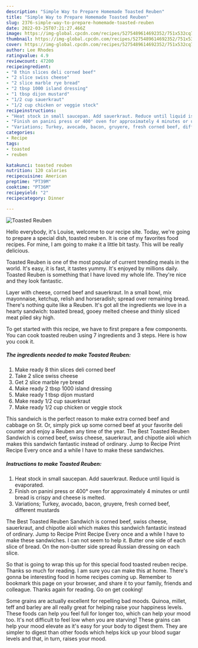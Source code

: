 ```yaml
---
description: "Simple Way to Prepare Homemade Toasted Reuben"
title: "Simple Way to Prepare Homemade Toasted Reuben"
slug: 2376-simple-way-to-prepare-homemade-toasted-reuben
date: 2022-03-25T07:21:27.466Z
image: https://img-global.cpcdn.com/recipes/5275489614692352/751x532cq70/toasted-reuben-recipe-main-photo.jpg
thumbnail: https://img-global.cpcdn.com/recipes/5275489614692352/751x532cq70/toasted-reuben-recipe-main-photo.jpg
cover: https://img-global.cpcdn.com/recipes/5275489614692352/751x532cq70/toasted-reuben-recipe-main-photo.jpg
author: Lee Rhodes
ratingvalue: 4.9
reviewcount: 47200
recipeingredient:
- "8 thin slices deli corned beef"
- "2 slice swiss cheese"
- "2 slice marble rye bread"
- "2 tbsp 1000 island dressing"
- "1 tbsp dijon mustard"
- "1/2 cup sauerkraut"
- "1/2 cup chicken or veggie stock"
recipeinstructions:
- "Heat stock in small saucepan. Add sauerkraut. Reduce until liquid is evaporated."
- "Finish on panini press or 400° oven for approximately 4 minutes or until bread is crispy and cheese is melted."
- "Variations; Turkey, avocado, bacon, gruyere, fresh corned beef, different mustards"
categories:
- Recipe
tags:
- toasted
- reuben

katakunci: toasted reuben 
nutrition: 120 calories
recipecuisine: American
preptime: "PT39M"
cooktime: "PT36M"
recipeyield: "2"
recipecategory: Dinner

---
```



![Toasted Reuben](https://img-global.cpcdn.com/recipes/5275489614692352/751x532cq70/toasted-reuben-recipe-main-photo.jpg)

Hello everybody, it's Louise, welcome to our recipe site. Today, we're going to prepare a special dish, toasted reuben. It is one of my favorites food recipes. For mine, I am going to make it a little bit tasty. This will be really delicious.

Toasted Reuben is one of the most popular of current trending meals in the world. It's easy, it is fast, it tastes yummy. It's enjoyed by millions daily. Toasted Reuben is something that I have loved my whole life. They're nice and they look fantastic.

Layer with cheese, corned beef and sauerkraut. In a small bowl, mix mayonnaise, ketchup, relish and horseradish; spread over remaining bread. There&#39;s nothing quite like a Reuben. It&#39;s got all the ingredients we love in a hearty sandwich: toasted bread, gooey melted cheese and thinly sliced meat piled sky high.


To get started with this recipe, we have to first prepare a few components. You can cook toasted reuben using 7 ingredients and 3 steps. Here is how you cook it.

<!--inarticleads1-->

##### The ingredients needed to make Toasted Reuben:

1. Make ready 8 thin slices deli corned beef
1. Take 2 slice swiss cheese
1. Get 2 slice marble rye bread
1. Make ready 2 tbsp 1000 island dressing
1. Make ready 1 tbsp dijon mustard
1. Make ready 1/2 cup sauerkraut
1. Make ready 1/2 cup chicken or veggie stock


This sandwich is the perfect reason to make extra corned beef and cabbage on St. Or, simply pick up some corned beef at your favorite deli counter and enjoy a Reuben any time of the year. The Best Toasted Reuben Sandwich is corned beef, swiss cheese, sauerkraut, and chipotle aioli which makes this sandwich fantastic instead of ordinary. Jump to Recipe Print Recipe Every once and a while I have to make these sandwiches. 

<!--inarticleads2-->

##### Instructions to make Toasted Reuben:

1. Heat stock in small saucepan. Add sauerkraut. Reduce until liquid is evaporated.
1. Finish on panini press or 400° oven for approximately 4 minutes or until bread is crispy and cheese is melted.
1. Variations; Turkey, avocado, bacon, gruyere, fresh corned beef, different mustards


The Best Toasted Reuben Sandwich is corned beef, swiss cheese, sauerkraut, and chipotle aioli which makes this sandwich fantastic instead of ordinary. Jump to Recipe Print Recipe Every once and a while I have to make these sandwiches. I can not seem to help it. Butter one side of each slice of bread. On the non-butter side spread Russian dressing on each slice. 

So that is going to wrap this up for this special food toasted reuben recipe. Thanks so much for reading. I am sure you can make this at home. There's gonna be interesting food in home recipes coming up. Remember to bookmark this page on your browser, and share it to your family, friends and colleague. Thanks again for reading. Go on get cooking!

Some grains are actually excellent for repelling bad moods. Quinoa, millet, teff and barley are all really great for helping raise your happiness levels. These foods can help you feel full for longer too, which can help your mood too. It's not difficult to feel low when you are starving! These grains can help your mood elevate as it's easy for your body to digest them. They are simpler to digest than other foods which helps kick up your blood sugar levels and that, in turn, raises your mood.
